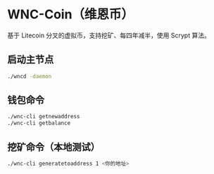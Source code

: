 
# WNC-Coin（维恩币）

基于 Litecoin 分叉的虚拟币，支持挖矿、每四年减半，使用 Scrypt 算法。

## 启动主节点
```bash
./wncd -daemon
```

## 钱包命令
```bash
./wnc-cli getnewaddress
./wnc-cli getbalance
```

## 挖矿命令（本地测试）
```bash
./wnc-cli generatetoaddress 1 <你的地址>
```
